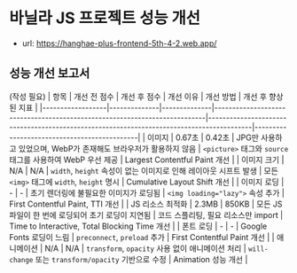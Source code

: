 # 바닐라 JS 프로젝트 성능 개선

- url: https://hanghae-plus-frontend-5th-4-2.web.app/

## 성능 개선 보고서

(작성 필요)
| 항목 | 개선 전 점수 | 개선 후 점수 | 개선 이유 | 개선 방법 | 개선 후 향상된 지표 |
|------------------|--------------|--------------|---------------------------------------------------------------------------|------------------------------------------------------------------------------------------|---------------------------------------------|
| 이미지 | 0.67초 | 0.42초 | JPG만 사용하고 있었으며, WebP가 존재해도 브라우저가 활용하지 않음 | `<picture>` 태그와 `source` 태그를 사용하여 WebP 우선 제공 | Largest Contentful Paint 개선 |
| 이미지 크기 | N/A | N/A | `width`, `height` 속성이 없는 이미지로 인해 레이아웃 시프트 발생 | 모든 `<img>` 태그에 `width`, `height` 명시 | Cumulative Layout Shift 개선 |
| 이미지 로딩 | - | - | 초기 렌더링에 불필요한 이미지가 로딩됨 | `<img loading="lazy">` 속성 추가 | First Contentful Paint, TTI 개선 |
| JS 리소스 최적화 | 2.3MB | 850KB | 모든 JS 파일이 한 번에 로딩되어 초기 로딩이 지연됨 | 코드 스플리팅, 필요 리소스만 import | Time to Interactive, Total Blocking Time 개선 |
| 폰트 로딩 | - | - | Google Fonts 로딩이 느림 | `preconnect`, `preload` 추가 | First Contentful Paint 개선 |
| 애니메이션 | N/A | N/A | `transform`, `opacity` 사용 없이 애니메이션 처리 | `will-change` 또는 `transform/opacity` 기반으로 수정 | Animation 성능 개선 |
